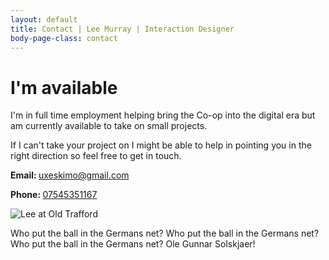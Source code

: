 ```yaml
---
layout: default
title: Contact | Lee Murray | Interaction Designer
body-page-class: contact
---
```


<h1 class="title">I'm available</h1>

<p>I'm in full time employment helping bring the Co-op into the digital era but am currently available to take on small projects.</p>

<p>If I can't take your project on I might be able to help in pointing you in the right direction so feel free to get in touch.</p>

<p><strong>Email: </strong><a href="mailto:uxeskimo@gmail.com">uxeskimo@gmail.com</a></p>
<p><strong>Phone: </strong><a href="tel:07545351167">07545351167</a></p>

<img src="http://s3-eu-west-1.amazonaws.com/eskimo/lee-old-trafford.jpg" alt="Lee at Old Trafford" />

<p>Who put the ball in the Germans net? Who put the ball in the Germans net? Who put the ball in the Germans net? Ole Gunnar Solskjaer!</p>